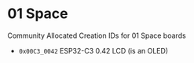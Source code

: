 # 01 Space
Community Allocated Creation IDs for 01 Space boards

*  `0x00C3_0042` ESP32-C3 0.42 LCD (is an OLED)
